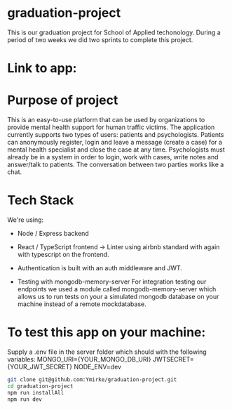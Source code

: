 # graduation-project
This is our graduation project for School of Applied techonology. During a period of two weeks we did two sprints to complete this project. 

# Link to app:

# Purpose of project
This is  an easy-to-use platform that can be used by organizations to provide mental health support for human traffic victims. The application currently supports two types of users: patients and psychologists. Patients can anonymously register, login and leave a message (create a case) for a mental health specialist and close the case at any time. Psychologists must already be in a system in order to login, work with cases, write notes and answer/talk to patients. The conversation between two parties works like a chat.

# Tech Stack 
We're using:
* Node / Express backend 
* React / TypeScript frontend
-> Linter using airbnb standard with again with typescript on the frontend. 

* Authentication is built with an auth middleware and JWT.

* Testing with mongodb-memory-server 
For integration testing our endpoints we used a module called mongodb-memory-server which allows us to run tests on your a simulated mongodb database on your machine instead of a remote mockdatabase. 

# To test this app on your machine: 
Supply a .env file in the server folder which should with the following variables:
MONGO_URI={YOUR_MONGO_DB_URI}
JWTSECRET={YOUR_JWT_SECRET}
NODE_ENV=dev

```bash
git clone git@github.com:Ymirke/graduation-project.git
cd graduation-project
npm run installAll
npm run dev
```

